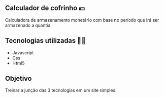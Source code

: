 ## Calculador de cofrinho 💵

Calculadora de armazenamento monetário com base no período que irá ser armazenado a quantia.

## Tecnologias utilizadas 🧑‍💻

- Javascript
- Css
- Html5
 
 ## Objetivo

 Treinar a junção das 3 tecnologias em um site simples.
